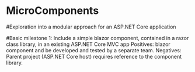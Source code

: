 # MicroComponents

#Exploration into a modular approach for an ASP.NET Core application

#Basic milestone 1:
Include a simple blazor component, contained in a razor class library, in an existing ASP.NET Core MVC app
Positives:
blazor component and be developed and tested by a separate team.
Negatives: Parent project (ASP.NET Core host) requires reference to the component library.
